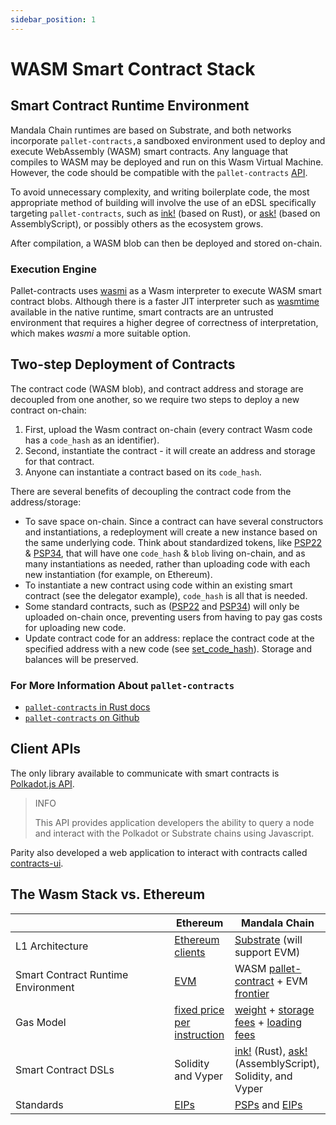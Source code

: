 ```yaml
---
sidebar_position: 1
---
```


# WASM Smart Contract Stack

## Smart Contract Runtime Environment <a href="#smart-contract-runtime-environment" id="smart-contract-runtime-environment"></a>

Mandala Chain runtimes are based on Substrate, and both networks incorporate `pallet-contracts,`a sandboxed environment used to deploy and execute WebAssembly (WASM) smart contracts. Any language that compiles to WASM may be deployed and run on this Wasm Virtual Machine. However, the code should be compatible with the `pallet-contracts` [API](https://docs.rs/pallet-contracts/latest/pallet_contracts/api_doc/trait.Current.html).

To avoid unnecessary complexity, and writing boilerplate code, the most appropriate method of building will involve the use of an eDSL specifically targeting `pallet-contracts`, such as [ink!](https://github.com/paritytech/ink) (based on Rust), or [ask!](https://github.com/ask-lang/ask) (based on AssemblyScript), or possibly others as the ecosystem grows.

After compilation, a WASM blob can then be deployed and stored on-chain.

### Execution Engine <a href="#execution-engine" id="execution-engine"></a>

Pallet-contracts uses [wasmi](https://github.com/paritytech/wasmi) as a Wasm interpreter to execute WASM smart contract blobs. Although there is a faster JIT interpreter such as [wasmtime](https://github.com/bytecodealliance/wasmtime) available in the native runtime, smart contracts are an untrusted environment that requires a higher degree of correctness of interpretation, which makes _wasmi_ a more suitable option.

## Two-step Deployment of Contracts <a href="#two-step-deployment-of-contracts" id="two-step-deployment-of-contracts"></a>

The contract code (WASM blob), and contract address and storage are decoupled from one another, so we require two steps to deploy a new contract on-chain:

1. First, upload the Wasm contract on-chain (every contract Wasm code has a `code_hash` as an identifier).
2. Second, instantiate the contract - it will create an address and storage for that contract.
3. Anyone can instantiate a contract based on its `code_hash`.

There are several benefits of decoupling the contract code from the address/storage:

- To save space on-chain. Since a contract can have several constructors and instantiations, a redeployment will create a new instance based on the same underlying code. Think about standardized tokens, like [PSP22](https://github.com/w3f/PSPs/blob/master/PSPs/psp-22.md) & [PSP34](https://github.com/w3f/PSPs/blob/master/PSPs/psp-34.md), that will have one `code_hash` & `blob` living on-chain, and as many instantiations as needed, rather than uploading code with each new instantiation (for example, on Ethereum).
- To instantiate a new contract using code within an existing smart contract (see the delegator example), `code_hash` is all that is needed.
- Some standard contracts, such as ([PSP22](https://github.com/w3f/PSPs/blob/master/PSPs/psp-22.md) and [PSP34](https://github.com/w3f/PSPs/blob/master/PSPs/psp-34.md)) will only be uploaded on-chain once, preventing users from having to pay gas costs for uploading new code.
- Update contract code for an address: replace the contract code at the specified address with a new code (see [set_code_hash](https://docs.rs/ink_env/4.0.0-rc/ink_env/fn.set_code_hash.html)). Storage and balances will be preserved.

### For More Information About `pallet-contracts`[​](https://docs.mandalachain.io/docs/build/wasm/smart-contract-wasm#for-more-information-about-pallet-contracts) <a href="#for-more-information-about-pallet-contracts" id="for-more-information-about-pallet-contracts"></a>

- [`pallet-contracts` in Rust docs](https://docs.rs/pallet-contracts/14.0.0/pallet_contracts/index.html)
- [`pallet-contracts` on Github](https://github.com/paritytech/substrate/tree/master/frame/contracts)

## Client APIs <a href="#client-apis" id="client-apis"></a>

The only library available to communicate with smart contracts is [Polkadot.js API](https://github.com/polkadot-js/api).

> INFO
>
> This API provides application developers the ability to query a node and interact with the Polkadot or Substrate chains using Javascript.

Parity also developed a web application to interact with contracts called [contracts-ui](https://github.com/paritytech/contracts-ui).

## The Wasm Stack vs. Ethereum <a href="#the-wasm-stack-vs-ethereum" id="the-wasm-stack-vs-ethereum"></a>

<table><thead><tr><th width="238.33333333333331"></th><th>Ethereum</th><th>Mandala Chain</th></tr></thead><tbody><tr><td>L1 Architecture</td><td><a href="https://ethereum.org/en/developers/docs/nodes-and-clients/">Ethereum clients</a></td><td><a href="https://substrate.io/">Substrate</a> (will support EVM)</td></tr><tr><td>Smart Contract Runtime Environment</td><td><a href="https://ethereum.org/en/developers/docs/evm/">EVM</a></td><td>WASM <a href="https://github.com/paritytech/substrate/tree/master/frame/contracts">pallet-contract</a> + EVM <a href="https://github.com/paritytech/frontier">frontier</a></td></tr><tr><td>Gas Model</td><td><a href="https://ethereum.github.io/yellowpaper/paper.pdf">fixed price per instruction</a></td><td><a href="https://docs.substrate.io/reference/how-to-guides/weights/">weight</a> + <a href="https://github.com/paritytech/substrate/blob/c00ed052e7cd72cfc4bc0e00e38722081b789ff5/frame/contracts/src/lib.rs#L351">storage fees</a> + <a href="https://github.com/paritytech/substrate/blob/97ae6be11b0132224a05634c508417f048894670/frame/contracts/src/lib.rs#L331-L350">loading fees</a></td></tr><tr><td>Smart Contract DSLs</td><td>Solidity and Vyper</td><td><a href="https://github.com/paritytech/ink">ink!</a> (Rust), <a href="https://github.com/ask-lang/ask">ask!</a> (AssemblyScript), Solidity, and Vyper</td></tr><tr><td>Standards</td><td><a href="https://eips.ethereum.org/">EIPs</a></td><td><a href="https://github.com/w3f/PSPs">PSPs</a> and <a href="https://eips.ethereum.org/">EIPs</a></td></tr></tbody></table>
